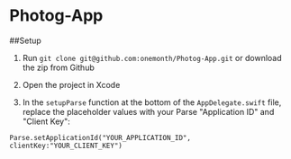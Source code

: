 # Photog-App

##Setup

1. Run `git clone git@github.com:onemonth/Photog-App.git` or download the zip from Github

2. Open the project in Xcode

3. In the `setupParse` function at the bottom of the `AppDelegate.swift` file, replace the placeholder values with your Parse "Application ID" and "Client Key":

```
Parse.setApplicationId("YOUR_APPLICATION_ID", clientKey:"YOUR_CLIENT_KEY")
```

